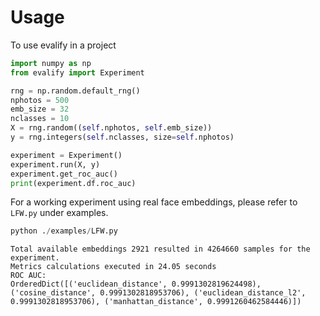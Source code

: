 # Usage

To use evalify in a project

```python
import numpy as np
from evalify import Experiment

rng = np.random.default_rng()
nphotos = 500
emb_size = 32
nclasses = 10
X = rng.random((self.nphotos, self.emb_size))
y = rng.integers(self.nclasses, size=self.nphotos)

experiment = Experiment()
experiment.run(X, y)
experiment.get_roc_auc()
print(experiment.df.roc_auc)
```

For a working experiment using real face embeddings, please refer to `LFW.py` under examples.

```python
python ./examples/LFW.py
```
```
Total available embeddings 2921 resulted in 4264660 samples for the experiment.
Metrics calculations executed in 24.05 seconds
ROC AUC:
OrderedDict([('euclidean_distance', 0.9991302819624498), ('cosine_distance', 0.9991302818953706), ('euclidean_distance_l2', 0.9991302818953706), ('manhattan_distance', 0.9991260462584446)])
```
